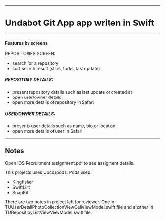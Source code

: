 ----------------------------------------------------------------------
# Undabot Git App app writen in Swift
----------------------------------------------------------------------
#### Features by screens
REPOSITORIES SCREEN:
- search for a repository
- sort search result (stars, forks, last update)

##### REPOSITORY DETAILS:
- present repository details such as last update or created at
- open user/owner details
- open more details of repository in Safari

##### USER/OWNER DETAILS:
- presents user details such as name, bio or location
- open more details of user in Safari

----------------------------------------------------------------------
## Notes
Open iOS Recruitment assignment.pdf to see assigment details.

This projects uses Cocoapods. Pods used:
- Kingfisher
- SwiftLint
- SnapKit

There are two notes in project left for reviewer.
One in TUUserDetailPhotoCollectionViewCellViewModel.swift file and another in TURepositroyListViewViewModel.swift file.
